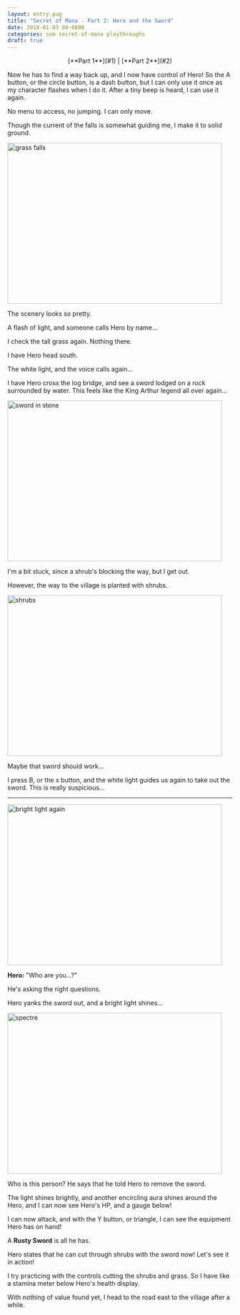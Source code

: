 ```yaml
---
layout: entry.pug
title: "Secret of Mana - Part 2: Hero and the Sword"
date: 2018-01-03 09-0800
categories: som secret-of-mana playthroughs
draft: true
---
```


<p style="text-align: center;">[**Part 1**](#1) | [**Part 2**](#2)</p>

<a name="1"></a>

Now he has to find a way back up, and I now have control of Hero! So the A button, or the circle button, is a dash button, but I can only use it once as my character flashes when I do it. After a tiny beep is heard, I can use it again.

No menu to access, no jumping. I can only move.

Though the current of the falls is somewhat guiding me, I make it to solid ground.

<img src="" alt="grass falls" width="480" height="360" />

The scenery looks so pretty.

A flash of light, and someone calls Hero by name...

I check the tall grass again. Nothing there.

I have Hero head south.

The white light, and the voice calls again...

I have Hero cross the log bridge, and see a sword lodged on a rock surrounded by water. This feels like the King Arthur legend all over again...

<img src="" alt="sword in stone" width="480" height="360" />

I'm a bit stuck, since a shrub's blocking the way, but I get out.

However, the way to the village is planted with shrubs.

<img src="" alt="shrubs" width="480" height="360" />

Maybe that sword should work...

I press B, or the x button, and the white light guides us again to take out the sword. This is really suspicious...

<a name="2"></a>

---

<img src="" alt="bright light again" width="480" height="360" />

<strong>Hero:</strong> "Who are you...?"

He's asking the right questions.

Hero yanks the sword out, and a bright light shines...

<img src="" alt="spectre" width="480" height="360" />

Who is this person? He says that he told Hero to remove the sword.

The light shines brightly, and another encircling aura shines around the Hero, and I can now see Hero's HP, and a gauge below!

I can now attack, and with the Y button, or triangle, I can see the equipment Hero has on hand!

A <strong>Rusty Sword</strong> is all he has.

Hero states that he can cut through shrubs with the sword now! Let's see it in action!

I try practicing with the controls cutting the shrubs and grass. So I have like a stamina meter below Hero's health display.

With nothing of value found yet, I head to the road east to the village after a while.